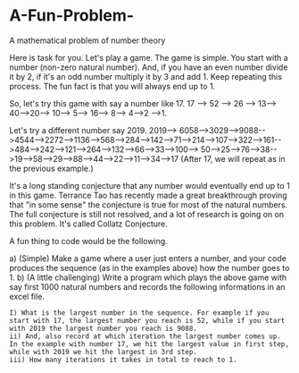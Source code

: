 # A-Fun-Problem-
A mathematical problem of number theory 

Here is task for you. Let's play a game. The game is simple. You start with a number (non-zero natural number). And, if you have an even number divide it by 2, if it's an odd number multiply it by 3 and add 1. Keep repeating this process. The fun fact is that you will always end up to 1.

So, let's try this game with say a number like 17. 
17 --> 52 --> 26 --> 13--> 40-->20--> 10--> 5--> 16--> 8--> 4-->2 -->1.

Let's try a different number say 2019.
2019--> 6058-->3029-->9088-->4544-->2272-->1136-->568-->284-->142-->71-->214-->107-->322-->161-->484-->242-->121-->264-->132-->66-->33-->100-->
50-->25-->76-->38-->19-->58-->29-->88-->44-->22-->11-->34-->17
(After 17, we will repeat as in the previous example.)

It's a long standing conjecture that any number would eventually end up to 1 in this game. Terrance Tao has recently made a great breakthrough proving that "in some sense" the conjecture is true for most of the natural numbers. The full conjecture is still not resolved, and a lot of research is going on on this problem. It's called Collatz Conjecture. 

A fun thing to code would be the following. 

a) (Simple) Make a game where a user just enters a number, and your code produces the sequence (as in the examples above) how the number goes to 1.
b) (A little challenging) Write a program which plays the above game with say first 1000 natural numbers and records the following informations in an excel file.

    I) What is the largest number in the sequence. For example if you start with 17, the largest number you reach is 52, while if you start with 2019 the largest number you reach is 9088.
    ii) And, also record at which iteration the largest number comes up. In the example with number 17, we hit the largest value in first step, while with 2019 we hit the largest in 3rd step.
    iii) How many iterations it takes in total to reach to 1.
